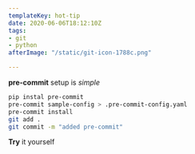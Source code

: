 ```yaml
---
templateKey: hot-tip
date: 2020-06-06T18:12:10Z
tags:
- git
- python
afterImage: "/static/git-icon-1788c.png"

---
```

**pre-commit** setup is _simple_

``` bash
pip instal pre-commit
pre-commit sample-config > .pre-commit-config.yaml
pre-commit install
git add .
git commit -m "added pre-commit"
```

**Try** it yourself
